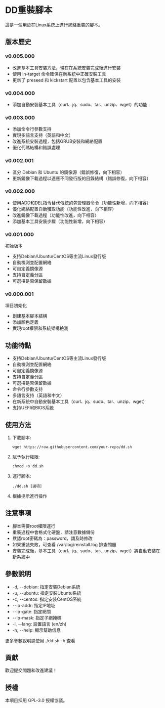 # DD重裝腳本

這是一個用於在Linux系統上進行網絡重裝的腳本。

## 版本歷史

### v0.005.000
- 改進基本工具安裝方法，現在在系統安裝完成後進行安裝
- 使用 in-target 命令確保在新系統中正確安裝工具
- 更新了 preseed 和 kickstart 配置以包含基本工具的安裝

### v0.004.000
- 添加自動安裝基本工具（curl、jq、sudo、tar、unzip、wget）的功能

### v0.003.000
- 添加命令行參數支持
- 實現多語言支持（英語和中文）
- 改進系統安裝過程，包括GRUB安裝和網絡配置
- 優化代碼結構和錯誤處理

### v0.002.001
- 區分 Debian 和 Ubuntu 的鏡像源（錯誤修復，向下相容）
- 更新鏡像下載過程以適應不同發行版的目錄結構（錯誤修復，向下相容）

### v0.002.000
- 使用ADD和DEL指令替代傳統的包管理器命令（功能性新增，向下相容）
- 優化網絡配置自動獲取功能（功能性改進，向下相容）
- 改進鏡像下載過程（功能性改進，向下相容）
- 添加基本工具安裝步驟（功能性新增，向下相容）

### v0.001.000
初始版本
- 支持Debian/Ubuntu/CentOS等主流Linux發行版
- 自動檢測並配置網絡
- 可自定義鏡像源
- 支持自定義分區
- 可選擇是否保留數據

### v0.000.001
項目初始化
- 創建基本腳本結構
- 添加顏色定義
- 實現root權限和系統架構檢測

## 功能特點

- 支持Debian/Ubuntu/CentOS等主流Linux發行版
- 自動檢測並配置網絡
- 可自定義鏡像源
- 支持自定義分區
- 可選擇是否保留數據
- 命令行參數支持
- 多語言支持（英語和中文）
- 在新系統中自動安裝基本工具（curl、jq、sudo、tar、unzip、wget）
- 支持UEFI和BIOS系統

## 使用方法

1. 下載腳本:
   ```
   wget https://raw.githubusercontent.com/your-repo/dd.sh
   ```

2. 賦予執行權限:
   ```
   chmod +x dd.sh
   ```

3. 運行腳本:
   ```
   ./dd.sh [選項]
   ```

4. 根據提示進行操作

## 注意事項

- 腳本需要root權限運行
- 重裝過程中會格式化硬盤，請注意數據備份
- 默認root密碼為：password，請及時修改
- 如果重裝失敗，可查看 /var/log/reinstall.log 排查問題
- 安裝完成後，基本工具（curl、jq、sudo、tar、unzip、wget）將自動安裝在新系統中

## 參數說明

- -d, --debian: 指定安裝Debian系統
- -u, --ubuntu: 指定安裝Ubuntu系統  
- -c, --centos: 指定安裝CentOS系統
- --ip-addr: 指定IP地址
- --ip-gate: 指定網關
- --ip-mask: 指定子網掩碼
- -l, --lang: 設置語言 (en/zh)
- -h, --help: 顯示幫助信息

更多參數說明請使用 ./dd.sh -h 查看

## 貢獻

歡迎提交問題和改進建議！

## 授權

本項目採用 GPL-3.0 授權協議。